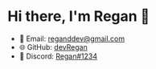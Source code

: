 # <h1>Hi there, I'm Regan 👋</h1>
- 📧 Email: [reganddev@gmail.com](mailto:reganddev@gmail.com)
- 🌐 GitHub: [devRegan](https://github.com/devRegan)
- 💬 Discord: [Regan#1234](https://discord.gg/RwMbGDJadV)
